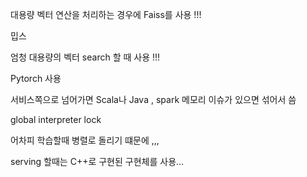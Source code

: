 대용량 벡터 연산을 처리하는 경우에 Faiss를 사용 !!! 

밉스

엄청 대용량의 벡터 search 할 때 사용 !!!

Pytorch 사용

서비스쪽으로 넘어가면 
Scala나 Java , spark 메모리 이슈가 있으면 섞어서 씀


global interpreter lock

어차피 학습할때 병렬로 돌리기 떄문에 ,,,


serving 할때는 C++로 구현된 구현체를 사용...



